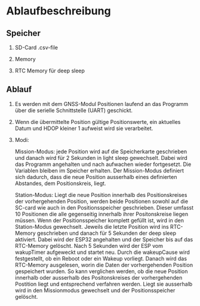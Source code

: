 # Ablaufbeschreibung

## Speicher

1. SD-Card .csv-file  

2. Memory

3. RTC Memory für deep sleep

## Ablauf

1. Es werden mit dem GNSS-Modul Positionen laufend an das Programm über die serielle Schnittstelle (UART) geschickt.

2. Wenn die übermittelte Position gültige Positionswerte, ein aktuelles Datum und HDOP kleiner 1 aufweist wird sie verarbeitet.

3. Modi:

    Mission-Modus: jede Position wird auf die Speicherkarte geschrieben und danach wird für 2 Sekunden in light sleep gewechselt. Dabei wird das Programm angehalten und nach aufwachen wieder fortgesetzt. Die Variablen bleiben im Speicher erhalten. Der Mission-Modus definiert sich dadurch, dass die neue Position ausserhalb eines definierten Abstandes, dem Positionskreis, liegt.

    Station-Modus: Liegt die neue Position innerhalb des Positionskreises der vorhergehenden Position, werden beide Positionen sowohl auf die SC-card wie auch in den Positionsspeicher geschrieben. Dieser umfasst 10 Positionen die alle gegenseitig innerhalb ihrer Positonskreise liegen müssen. Wenn der Positionsspeicher komplett gefüllt ist, wird in den Station-Modus gewechselt. Jeweils die letzte Position wird ins RTC-Memory geschrieben und danach für 5 Sekunden der deep sleep aktiviert. Dabei wird der ESP32 angehalten und der Speicher bis auf das RTC-Memory gelöscht. Nach 5 Sekunden wird der ESP vom wakupTimer aufgeweckt und startet neu. Durch die wakeupCause wird festgestellt, ob ein Reboot oder ein Wakeup vorliegt. Danach wird das RTC-Memory ausgelesen, worin die Daten der vorhergehenden Position gespeichert wurden. So kann verglichen werden, ob die neue Position innerhalb oder ausserhalb des Positonskreises der vorhergehenden Postition liegt und entsprechend verfahren werden. Liegt sie ausserhalb wird in den Missionmodus gewechselt und der Positionsspeicher gelöscht.